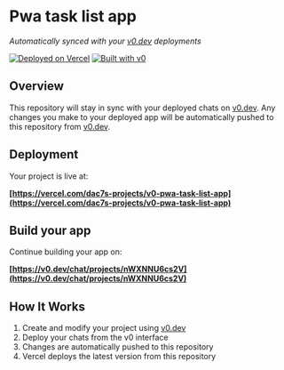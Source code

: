 # Pwa task list app

*Automatically synced with your [v0.dev](https://v0.dev) deployments*

[![Deployed on Vercel](https://img.shields.io/badge/Deployed%20on-Vercel-black?style=for-the-badge&logo=vercel)](https://vercel.com/dac7s-projects/v0-pwa-task-list-app)
[![Built with v0](https://img.shields.io/badge/Built%20with-v0.dev-black?style=for-the-badge)](https://v0.dev/chat/projects/nWXNNU6cs2V)

## Overview

This repository will stay in sync with your deployed chats on [v0.dev](https://v0.dev).
Any changes you make to your deployed app will be automatically pushed to this repository from [v0.dev](https://v0.dev).

## Deployment

Your project is live at:

**[https://vercel.com/dac7s-projects/v0-pwa-task-list-app](https://vercel.com/dac7s-projects/v0-pwa-task-list-app)**

## Build your app

Continue building your app on:

**[https://v0.dev/chat/projects/nWXNNU6cs2V](https://v0.dev/chat/projects/nWXNNU6cs2V)**

## How It Works

1. Create and modify your project using [v0.dev](https://v0.dev)
2. Deploy your chats from the v0 interface
3. Changes are automatically pushed to this repository
4. Vercel deploys the latest version from this repository
